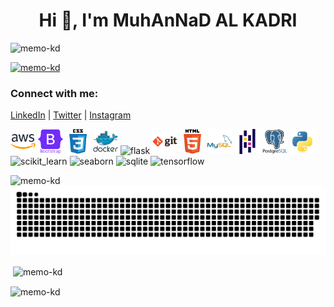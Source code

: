 <h1 align="center">Hi 👋, I'm MuhAnNaD AL KADRI</h1>
<p align="left"> <img src="https://komarev.com/ghpvc/?username=memo-kd&label=Profile%20views&color=0e75b6&style=flat" alt="memo-kd" /> </p>
<p align="left"> <a href="https://github-profile-trophy.vercel.app/?username=memo-kd"><img src="https://github-profile-trophy.vercel.app/?username=memo-kd" alt="memo-kd" /></a> </p>
<h3 align="left">Connect with me:</h3>
<p align="left">
<a href="https://www.linkedin.com/in/muhannadalkadri/" target="_blank" rel="noreferrer">LinkedIn</a> |
<a href="https://twitter.com/MuhAnNaD_AL_KADRI" target="_blank" rel="noreferrer">Twitter</a> |
<a href="https://www.instagram.com/muhannadalkadri/" target="_blank" rel="noreferrer">Instagram</a>
</p>

<p align="left">
  <img src="https://raw.githubusercontent.com/devicons/devicon/master/icons/amazonwebservices/amazonwebservices-original-wordmark.svg" alt="aws" width="40" height="40"/>
  <img src="https://raw.githubusercontent.com/devicons/devicon/master/icons/bootstrap/bootstrap-plain-wordmark.svg" alt="bootstrap" width="40" height="40"/>
  <img src="https://raw.githubusercontent.com/devicons/devicon/master/icons/css3/css3-original-wordmark.svg" alt="css3" width="40" height="40"/>
  <img src="https://raw.githubusercontent.com/devicons/devicon/master/icons/docker/docker-original-wordmark.svg" alt="docker" width="40" height="40"/>
  <img src="https://www.vectorlogo.zone/logos/pocoo_flask/pocoo_flask-icon.svg" alt="flask" width="40" height="40"/>
  <img src="https://raw.githubusercontent.com/devicons/devicon/master/icons/git/git-original-wordmark.svg" alt="git" width="40" height="40"/>
  <img src="https://raw.githubusercontent.com/devicons/devicon/master/icons/html5/html5-original-wordmark.svg" alt="html5" width="40" height="40"/>
  <img src="https://raw.githubusercontent.com/devicons/devicon/master/icons/mysql/mysql-original-wordmark.svg" alt="mysql" width="40" height="40"/>
  <img src="https://raw.githubusercontent.com/devicons/devicon/2ae2a900d2f041da66e950e4d48052658d850630/icons/pandas/pandas-original.svg" alt="pandas" width="40" height="40"/>
  <img src="https://raw.githubusercontent.com/devicons/devicon/master/icons/postgresql/postgresql-original-wordmark.svg" alt="postgresql" width="40" height="40"/>
  <img src="https://raw.githubusercontent.com/devicons/devicon/master/icons/python/python-original.svg" alt="python" width="40" height="40"/>
  <img src="https://upload.wikimedia.org/wikipedia/commons/0/05/Scikit_learn_logo_small.svg" alt="scikit_learn" width="40" height="40"/>
  <img src="https://seaborn.pydata.org/_images/logo-mark-lightbg.svg" alt="seaborn" width="40" height="40"/>
  <img src="https://www.vectorlogo.zone/logos/sqlite/sqlite-icon.svg" alt="sqlite" width="40" height="40"/>
  <img src="https://www.vectorlogo.zone/logos/tensorflow/tensorflow-icon.svg" alt="tensorflow" width="40" height="40"/>
</p>
<p><img align="left" src="https://github-readme-stats.vercel.app/api/top-langs?username=memo-kd&show_icons=true&locale=en&layout=compact" alt="memo-kd" /></p>
<img src="https://raw.githubusercontent.com/pythondeveloper6/pythondeveloper6/output/snake.svg" alt="Snake animation" />
<p>&nbsp;<img align="center" src="https://github-readme-stats.vercel.app/api?username=memo-kd&show_icons=true&locale=en" alt="memo-kd" /></p>
<p><img align="center" src="https://github-readme-streak-stats.herokuapp.com/?user=memo-kd&" alt="memo-kd" /></p>
<!DOCTYPE html>
<html>
<head>
